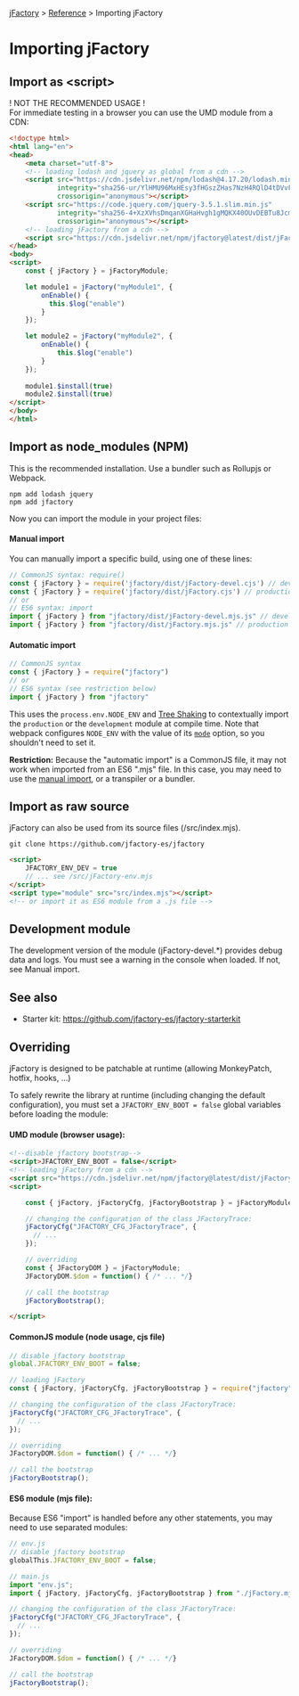 [jFactory](index.md) > [Reference](ref-index.md) > Importing jFactory 

# Importing jFactory

## Import as \<script\> 

! NOT THE RECOMMENDED USAGE !\
For immediate testing in a browser you can use the UMD module from a CDN:

```html
<!doctype html>
<html lang="en">
<head>
    <meta charset="utf-8">
    <!-- loading lodash and jquery as global from a cdn -->
    <script src="https://cdn.jsdelivr.net/npm/lodash@4.17.20/lodash.min.js"
            integrity="sha256-ur/YlHMU96MxHEsy3fHGszZHas7NzH4RQlD4tDVvFhw="
            crossorigin="anonymous"></script>
    <script src="https://code.jquery.com/jquery-3.5.1.slim.min.js"
            integrity="sha256-4+XzXVhsDmqanXGHaHvgh1gMQKX40OUvDEBTu8JcmNs="
            crossorigin="anonymous"></script>
    <!-- loading jFactory from a cdn -->
    <script src="https://cdn.jsdelivr.net/npm/jfactory@latest/dist/jFactory-devel.umd.js"></script>
</head>
<body>
<script>
    const { jFactory } = jFactoryModule;

    let module1 = jFactory("myModule1", {
        onEnable() {
          this.$log("enable")
        }
    });

    let module2 = jFactory("myModule2", {
        onEnable() {
            this.$log("enable")
        }
    });
    
    module1.$install(true)
    module2.$install(true)
</script>
</body>
</html>
```

## Import as node_modules (NPM) 

This is the recommended installation. Use a bundler such as Rollupjs or Webpack. 

```
npm add lodash jquery 
npm add jfactory
```

Now you can import the module in your project files:

#### Manual import

You can manually import a specific build, using one of these lines:

```javascript
// CommonJS syntax: require()
const { jFactory } = require('jfactory/dist/jFactory-devel.cjs') // development
const { jFactory } = require('jfactory/dist/jFactory.cjs') // production
// or
// ES6 syntax: import 
import { jFactory } from "jfactory/dist/jFactory-devel.mjs.js" // development
import { jFactory } from "jfactory/dist/jFactory.mjs.js" // production
```

#### Automatic import  

```javascript
// CommonJS syntax
const { jFactory } = require("jfactory")   
// or
// ES6 syntax (see restriction below)
import { jFactory } from "jfactory"  
```

This uses the `process.env.NODE_ENV` and [Tree Shaking](https://webpack.js.org/guides/tree-shaking/) to contextually 
import the `production` or the `development` module at compile time.
Note that webpack configures `NODE_ENV` with the value of its [`mode`](https://webpack.js.org/configuration/mode/) 
option, so you shouldn't need to set it. 

**Restriction:** Because the "automatic import" is a CommonJS file, it may not work when imported from an ES6 ".mjs" file. 
In this case, you may need to use the [manual import](#nodejs-manual-import), or a transpiler or a bundler.

<!--
_Additional note_: 

> If you need to force a different "NODE_ENV" by ignoring the webpack "mode" option, this can be achieved 
> with the [`EnvironmentPlugin`](https://webpack.js.org/plugins/environment-plugin/):
>
>```javascript
>const webpack = require("webpack");
>
>process.env.NODE_ENV = "production";  
>
>module.exports = {
>  mode: "development",
>  entry: {app: "./app.js"},
>  plugins: [
>    new webpack.EnvironmentPlugin(['NODE_ENV']) // ignore the value of "mode"
>  ],
>} 
>```
-->

## Import as raw source

jFactory can also be used from its source files (/src/index.mjs).
```shell
git clone https://github.com/jfactory-es/jfactory
```

```html
<script>
    JFACTORY_ENV_DEV = true
    // ... see /src/jFactory-env.mjs
</script>
<script type="module" src="src/index.mjs"></script>
<!-- or import it as ES6 module from a .js file -->
```

## Development module

The development version of the module (jFactory-devel.*) provides debug data and logs. 
You must see a warning in the console when loaded. If not, see Manual import. 

## See also

* Starter kit: https://github.com/jfactory-es/jfactory-starterkit
<!--
## External Dependencies

jFactory imports `lodash` and `jQuery` from its own dependencies.

However you may want to load these dependencies from external sources (CDN, custom object, etc) instead of bundling them into your project.
To do so, you can configure your bundler to exclude these imports:

In webpack:
https://webpack.js.org/configuration/externals/
```javascript
module.exports =  {
    externals: {
        'lodash' : "_",
        'jquery': "jQuery"
    }
}
```

Now webpack will use "_" and "jQuery" global variable instead of importing the modules, so
you can load them from a CDN:

```html
<script src="https://cdn.jsdelivr.net/npm/lodash@4.17.15/lodash.min.js"
        integrity="sha256-VeNaFBVDhoX3H+gJ37DpT/nTuZTdjYro9yBruHjVmoQ="
        crossorigin="anonymous"></script>
<script src="https://code.jquery.com/jquery-3.4.1.slim.min.js"
        integrity="sha256-pasqAKBDmFT4eHoN2ndd6lN370kFiGUFyTiUHWhU7k8="
        crossorigin="anonymous"></script>
```
-->
## Overriding

jFactory is designed to be patchable at runtime (allowing MonkeyPatch, hotfix, hooks, ...)

To safely rewrite the library at runtime (including changing the default configuration),
you must set a `JFACTORY_ENV_BOOT = false` global variables before loading the module:

#### UMD module (browser usage):

```html
<!--disable jfactory bootstrap-->
<script>JFACTORY_ENV_BOOT = false</script>
<!-- loading jFactory from a cdn -->
<script src="https://cdn.jsdelivr.net/npm/jfactory@latest/dist/jFactory-devel.umd.js"></script>
<script>

    const { jFactory, jFactoryCfg, jFactoryBootstrap } = jFactoryModule;

    // changing the configuration of the class JFactoryTrace:
    jFactoryCfg("JFACTORY_CFG_JFactoryTrace", {
      // ...
    });

    // overriding
    const { JFactoryDOM } = jFactoryModule;
    JFactoryDOM.$dom = function() { /* ... */}

    // call the bootstrap
    jFactoryBootstrap();

</script>
```

#### CommonJS module (node usage, cjs file)

```javascript
// disable jfactory bootstrap
global.JFACTORY_ENV_BOOT = false;

// loading jFactory 
const { jFactory, jFactoryCfg, jFactoryBootstrap } = require("jfactory");

// changing the configuration of the class JFactoryTrace:
jFactoryCfg("JFACTORY_CFG_JFactoryTrace", {
  // ...
});

// overriding
JFactoryDOM.$dom = function() { /* ... */}

// call the bootstrap
jFactoryBootstrap();
```
#### ES6 module (mjs file):

Because ES6 "import" is handled before any other statements, you may need to use separated modules:

```javascript
// env.js
// disable jfactory bootstrap
globalThis.JFACTORY_ENV_BOOT = false;
```

```javascript
// main.js
import "env.js";
import { jFactory, jFactoryCfg, jFactoryBootstrap } from "./jFactory.mjs";

// changing the configuration of the class JFactoryTrace:
jFactoryCfg("JFACTORY_CFG_JFactoryTrace", {
  // ...
});

// overriding
JFactoryDOM.$dom = function() { /* ... */}

// call the bootstrap
jFactoryBootstrap();
````